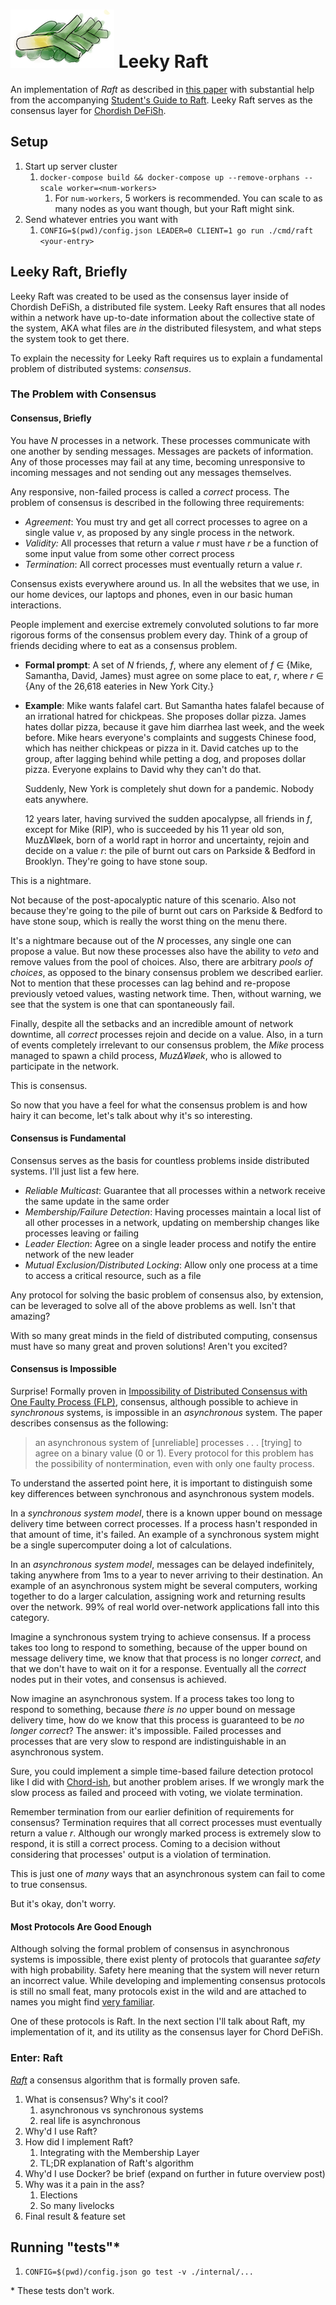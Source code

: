 # <img src="./images/icon.png"/> Leeky Raft

An implementation of *Raft* as described in [this paper](https://pdos.csail.mit.edu/6.824/papers/raft-extended.pdf) with substantial help from the accompanying [Student's Guide to Raft](https://thesquareplanet.com/blog/students-guide-to-raft/). Leeky Raft serves as the consensus layer for [Chordish DeFiSh](https://github.com/slin63/chord-dfs).

## Setup

1. Start up server cluster
   1. `docker-compose build && docker-compose up --remove-orphans --scale worker=<num-workers>`
      1. For `num-workers`, 5 workers is recommended. You can scale to as many nodes as you want though, but your Raft might sink.
2. Send whatever entries you want with
   1. `CONFIG=$(pwd)/config.json LEADER=0 CLIENT=1 go run ./cmd/raft <your-entry>`

## Leeky Raft, Briefly

Leeky Raft was created to be used as the consensus layer inside of Chordish DeFiSh, a distributed file system. Leeky Raft ensures that all nodes within a network have up-to-date information about the collective state of the system, AKA what files are *in* the distributed filesystem, and what steps the system took to get there.

To explain the necessity for Leeky Raft requires us to explain a fundamental problem of distributed systems: *consensus*.

### The Problem with Consensus
#### Consensus, Briefly

You have *N* processes in a network. These processes communicate with one another by sending messages. Messages are packets of information. Any of those processes may fail at any time, becoming unresponsive to incoming messages and not sending out any messages themselves. 

Any responsive, non-failed process is called a *correct* process. The problem of consensus is described in the following three requirements:

- *Agreement*: You must try and get all correct processes to agree on a single value *v*, as proposed by any single process in the network. 
- *Validity:* All processes that return a value *r* must have *r* be a function of some input value from some other correct process
- *Termination*: All correct processes must eventually return a value *r*.

Consensus exists everywhere around us. In all the websites that we use, in our home devices, our laptops and phones, even in our basic human interactions. 

People implement and exercise extremely convoluted solutions to far more rigorous forms of the consensus problem every day. Think of a group of friends deciding where to eat as a consensus problem.

- **Formal prompt**: A set of *N* friends, *f*, where any element of *f* ∈ {Mike, Samantha, David, James} must agree on some place to eat, *r*, where *r* ∈ {Any of the 26,618 eateries in New York City.}

- **Example**: Mike wants falafel cart. But Samantha hates falafel because of an irrational hatred for chickpeas. She proposes dollar pizza. James hates dollar pizza, because it gave him diarrhea last week, and the week before. Mike hears everyone's complaints and suggests Chinese food, which has neither chickpeas or pizza in it. David catches up to the group, after lagging behind while petting a dog, and proposes dollar pizza. Everyone explains to David why they can't do that.

  Suddenly, New York is completely shut down for a pandemic. Nobody eats anywhere. 

  12 years later, having survived the sudden apocalypse, all friends in *f*, except for Mike (RIP), who is succeeded by his 11 year old son, Muz∆¥løek, born of a world rapt in horror and uncertainty, rejoin and decide on a value *r*: the pile of burnt out cars on Parkside & Bedford in Brooklyn. They're going to have stone soup.

This is a nightmare. 

Not because of the post-apocalyptic nature of this scenario. Also not because they're going to the pile of burnt out cars on Parkside & Bedford to have stone soup, which is really the worst thing on the menu there. 

It's a nightmare because out of the *N* processes, any single one can propose a value. But now these processes also have the ability to *veto* and remove values from the pool of choices. Also, there are arbitrary *pools of choices*, as opposed to the binary consensus problem we described earlier. Not to mention that these processes can lag behind and re-propose previously vetoed values, wasting network time. Then, without warning, we see that the system is one that can spontaneously fail. 

Finally, despite all the setbacks and an incredible amount of network downtime, all *correct* processes rejoin and decide on a value. Also, in a turn of events completely irrelevant to our consensus problem, the *Mike* process managed to spawn a child process, *Muz∆¥løek*, who is allowed to participate in the network. 

This is consensus.

So now that you have a feel for what the consensus problem is and how hairy it can become, let's talk about why it's so interesting.

#### Consensus is Fundamental

Consensus serves as the basis for countless problems inside distributed systems. I'll just list a few here.

- *Reliable Multicast*: Guarantee that all processes within a network receive the same update in the same order
- *Membership/Failure Detection*: Having processes maintain a local list of all other processes in a network, updating on membership changes like processes leaving or failing
- *Leader Election*: Agree on a single leader process and notify the entire network of the new leader 
- *Mutual Exclusion/Distributed Locking*: Allow only one process at a time to access a critical resource, such as a file

Any protocol for solving the basic problem of consensus also, by extension, can be leveraged to solve all of the above problems as well. Isn't that amazing? 

With so many great minds in the field of distributed computing, consensus must have so many great and proven solutions! Aren't you excited?

#### Consensus is Impossible

Surprise! Formally proven in [Impossibility of Distributed Consensus with One Faulty Process (FLP)](https://groups.csail.mit.edu/tds/papers/Lynch/jacm85.pdf), consensus, although possible to achieve in *synchronous* systems, is impossible in an *asynchronous* system. The paper describes consensus as the following:

> an asynchronous system of [unreliable] processes . . . [trying] to agree on a binary value (0 or 1). Every protocol for this problem has the possibility of nontermination, even with only one faulty process.

To understand the asserted point here, it is important to distinguish some key differences between synchronous and asynchronous system models. 

In a *synchronous system model*, there is a known upper bound on message delivery time between correct processes. If a process hasn't responded in that amount of time, it's failed. An example of a synchronous system might be a single supercomputer doing a lot of calculations. 

In an *asynchronous system model*, messages can be delayed indefinitely, taking anywhere from 1ms to a year to never arriving to their destination. An example of an asynchronous system might be several computers, working together to do a larger calculation, assigning work and returning results over the network. 99% of real world over-network applications fall into this category.

Imagine a synchronous system trying to achieve consensus. If a process takes too long to respond to something, because of the upper bound on message delivery time, we know that that process is no longer *correct*, and that we don't have to wait on it for a response. Eventually all the *correct* nodes put in their votes, and consensus is achieved.

Now imagine an asynchronous system. If a process takes too long to respond to something, because *there is no* upper bound on message delivery time, how do we know that this process is guaranteed to be *no longer correct*? The answer: it's impossible. Failed processes and processes that are very slow to respond are indistinguishable in an asynchronous system. 

Sure, you could implement a simple time-based failure detection protocol like I did with [Chord-ish](https://github.com/slin63/chord-failure-detector), but another problem arises. If we wrongly mark the slow process as failed and proceed with voting, we violate termination. 

Remember termination from our earlier definition of requirements for consensus? Termination requires that all correct processes must eventually return a value *r*. Although our wrongly marked process is extremely slow to respond, it is still a correct process. Coming to a decision without considering that processes' output is a violation of termination.

This is just one of *many* ways that an asynchronous system can fail to come to true consensus.

But it's okay, don't worry.

#### Most Protocols Are Good Enough

Although solving the formal problem of consensus in asynchronous systems is impossible, there exist plenty of protocols that guarantee *safety* with high probability. Safety here meaning that the system will never return an incorrect value. While developing and implementing consensus protocols is still no small feat, many protocols exist in the wild and are attached to names you might find [very familiar](https://en.wikipedia.org/wiki/Consensus_(computer_science)#Some_consensus_protocols).

One of these protocols is Raft. In the next section I'll talk about Raft, my implementation of it, and its utility as the consensus layer for Chord DeFiSh.

### Enter: Raft

[*Raft*](https://en.wikipedia.org/wiki/Raft_(computer_science)) a consensus algorithm that is formally proven safe. 

1. What is consensus? Why's it cool?
   1. asynchronous vs synchronous systems
   2. real life is asynchronous
2. Why'd I use Raft?
3. How did I implement Raft?
   1. Integrating with the Membership Layer
   2. TL;DR explanation of Raft's algorithm
4. Why'd I use Docker? be brief (expand on further in future overview post)
5. Why was it a pain in the ass?
   1. Elections
   2. So many livelocks
6. Final result & feature set

## Running "tests"*

1. `CONFIG=$(pwd)/config.json go test -v ./internal/...`

\* These tests don't work.

